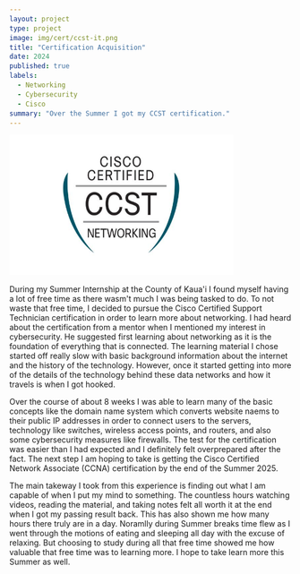 ```yaml
---
layout: project
type: project
image: img/cert/ccst-it.png
title: "Certification Acquisition"
date: 2024
published: true
labels:
  - Networking
  - Cybersecurity
  - Cisco
summary: "Over the Summer I got my CCST certification."
---
```


<div class="text-center p-4">
  <img width="400px" height="250px"src="../img/cert/ccst-net.jpg" class="img-thumbnail" >
</div>

During my Summer Internship at the County of Kaua'i I found myself having a lot of free time as there wasm't much I was being tasked to do. To not waste that free time, I decided to pursue the Cisco Certified Support Technician certification in order to learn more about networking. I had heard about the certification from a mentor when I mentioned my interest in cybersecurity. He suggested first learning about networking as it is the foundation of everything that is connected. The learning material I chose started off really slow with basic background information about the internet and the history of the technology. However, once it started getting into more of the details of the technology behind these data networks and how it travels is when I got hooked.  

Over the course of about 8 weeks I was able to learn many of the basic concepts like the domain name system which converts website naems to their public IP addresses in order to connect users to the servers, technology like switches, wireless access points, and routers, and also some cybersecurity measures like firewalls. The test for the certification was easier than I had expected and I definitely felt overprepared after the fact. The next step I am hoping to take is getting the Cisco Certified Network Associate (CCNA) certification by the end of the Summer 2025.

The main takeway I took from this experience is finding out what I am capable of when I put my mind to something. The countless hours watching videos, reading the material, and taking notes felt all worth it at the end when I got my passing result back. This has also shown me how many hours there truly are in a day. Noramlly during Summer breaks time flew as I went through the motions of eating and sleeping all day with the excuse of relaxing. But choosing to study during all that free time showed me how valuable that free time was to learning more. I hope to take learn more this Summer as well.
